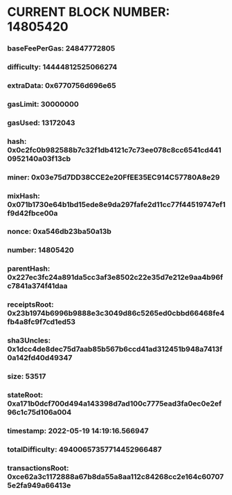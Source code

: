 # CURRENT BLOCK NUMBER: 14805420

### baseFeePerGas: 24847772805
### difficulty: 14444812525066274
### extraData: 0x6770756d696e65
### gasLimit: 30000000
### gasUsed: 13172043
### hash: 0x0c2fc0b982588b7c32f1db4121c7c73ee078c8cc6541cd4410952140a03f13cb
### miner: 0x03e75d7DD38CCE2e20FfEE35EC914C57780A8e29
### mixHash: 0x071b1730e64b1bd15ede8e9da297fafe2d11cc77f44519747ef1f9d42fbce00a
### nonce: 0xa546db23ba50a13b
### number: 14805420
### parentHash: 0x227ec3fc24a891da5cc3af3e8502c22e35d7e212e9aa4b96fc7841a374f41daa
### receiptsRoot: 0x23b1974b6996b9888e3c3049d86c5265ed0cbbd66468fe4fb4a8fc9f7cd1ed53
### sha3Uncles: 0x1dcc4de8dec75d7aab85b567b6ccd41ad312451b948a7413f0a142fd40d49347
### size: 53517
### stateRoot: 0xa171b0dcf700d494a143398d7ad100c7775ead3fa0ec0e2ef96c1c75d106a004
### timestamp: 2022-05-19 14:19:16.566947
### totalDifficulty: 49400657357714452966487
### transactionsRoot: 0xce62a3c1172888a67b8da55a8aa112c84268cc2e164c607075e2fa949a66413e

